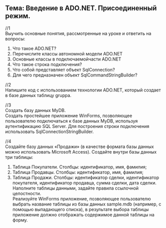 <h2>Тема: Введение в ADO.NET. Присоединенный режим.</h2>

//1<br>
Выучить основные понятия, рассмотренные на уроке и ответить на вопросы:<br>
1. Что такое ADO.NET?<br>
2. Перечислите классы автономной модели ADO.NET<br>
3. Основные классы в подключаемойчасти ADO.NET<br>
4. Что такое строка подключения?<br>
5. Что собой представляет объект SqlConnection?<br>
6. Для чего предназначен объект SqlCommandStringBuilder?<br>

//2<br>
Напишите код с использованием технологии ADO.NET, который создает в базе данных таблицу gruppa.<br>

//3<br>
Создать базу данных MyDB.<br>
Создать простейшее приложение WinForms, позволяющее пользователю подключаться к базе данных MyDB, используя аутентификацию SQL Server. Для построения строки подключения использовать SqlConnectionStringBuilder.<br>

//4<br>
Создайте базу данных «Продажи» (в качестве формата базы данных можно использовать Microsoft Access). Создайте внутри базы данных три таблицы:<br>
1) Таблица Покупатели. Столбцы: идентификатор, имя, фамилия;<br>
2) Таблица Продавцы. Столбцы: идентификатор, имя, фамилия;<br>
3) Таблица Продажи. Столбцы: идентификатор сделки, идентификатор покупателя, идентификатор продавца, сумма сделки, дата сделки.<br>
Наполните таблицы данными, задайте правила ссылочной целостности.<br>
Реализуйте WinForms приложение, позволяющее пользователю выбрать название таблицы из базы данных sample.mdb (например, с помощью выпадающего списка), в результате выбора таблицы приложение должно отображать содержимое данной таблицы на форму.<br>